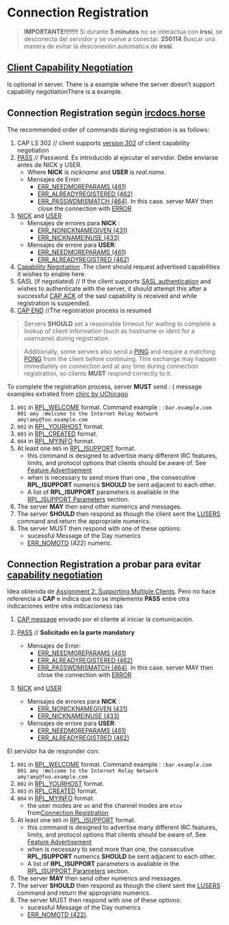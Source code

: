 # Connection Registration

 > **IMPORTANTE!!!!!!!** Si durante **5 minutos** no se interactua con **irssi**, se desconecta del servidor y se vuelve a conectar.
 > **250114** Buscar una manera de evitar la desconexión automatica de **irssi**.

## [Client Capability Negotiation](https://ircv3.net/specs/extensions/capability-negotiation)

Is optional in server. There is a example where the server doesn’t support capability negotiationThere is a example. 

## Connection Registration según [ircdocs.horse](https://modern.ircdocs.horse/#connection-registration)


The recommended order of commands during registration is as follows:

1. CAP LS 302    // client supports [version 302](https://ircv3.net/specs/extensions/capability-negotiation.html#cap-ls-version) of client capability negotiation
2. [PASS](https://modern.ircdocs.horse/#pass-message)			// Password. Es introducido al ejecutar el servidor. Debe enviarse antes de NICK y USER.
	- Where **NICK** is *nickname* and **USER** is *real name*.
	- Mensajes de Error:
		- [ERR_NEEDMOREPARAMS (461)](https://modern.ircdocs.horse/#errneedmoreparams-461)
    	- [ERR_ALREADYREGISTERED (462)](https://modern.ircdocs.horse/#erralreadyregistered-462)
    	- [ERR_PASSWDMISMATCH (464)](https://modern.ircdocs.horse/#errpasswdmismatch-464). In this case. server MAY then close the connection with [ERROR](https://modern.ircdocs.horse/#error-message)
3. [NICK](https://modern.ircdocs.horse/#nick-message) and [USER](https://modern.ircdocs.horse/#user-message)
	- Mensajes de errores para **NICK** :
		- [ERR_NONICKNAMEGIVEN (431)](https://modern.ircdocs.horse/#errnonicknamegiven-431)
		- [ERR_NICKNAMEINUSE (433)](https://modern.ircdocs.horse/#errnicknameinuse-433)
	- Mensajes de errore para **USER**:
		- [ERR_NEEDMOREPARAMS (461)](https://modern.ircdocs.horse/#errneedmoreparams-461)
		- [ERR_ALREADYREGISTRED (462)](https://modern.ircdocs.horse/#erralreadyregistered-462)
4. [Capability Negotiation](https://modern.ircdocs.horse/#capability-negotiation) .The client should request advertised capabilities it wishes to enable here.
5. SASL (if negotiated)  // If the client supports [SASL authentication](https://modern.ircdocs.horse/#authenticate-message) and wishes to authenticate with the server, it should attempt this after a successful [CAP ACK](https://modern.ircdocs.horse/#cap-message) of the sasl capability is received and while registration is suspended.
6. [CAP END](https://modern.ircdocs.horse/#cap-message)       //The registration process is resumed

> Servers **SHOULD** set a reasonable timeout for waiting to complete a lookup of client information (such as hostname or ident for a username) during registration.  

> Additionally, some servers also send a [PING](https://modern.ircdocs.horse/#ping-message) and require a matching [PONG](https://modern.ircdocs.horse/#pong-message) from the client before continuing. This exchange may happen immediately on connection and at any time during connection registration, so clients **MUST** respond correctly to it.

To complete the registration process, server **MUST** send : ( message examples extrated from [chirc by UChicago](https://chi.cs.uchicago.edu/chirc/irc_examples.html)
1. `001` in [RPL_WELCOME](https://modern.ircdocs.horse/#rplwelcome-001) format. Command example : `:bar.example.com 001 amy :Welcome to the Internet Relay Network amy!amy@foo.example.com`
2. `002` in [RPL_YOURHOST](https://modern.ircdocs.horse/#rplyourhost-002) format.
3. `003` in [RPL_CREATED](https://modern.ircdocs.horse/#rplcreated-003) format.
4. `004` in [RPL_MYINFO](https://modern.ircdocs.horse/#rplmyinfo-004) format.
5. At least one `005` in [RPL_ISUPPORT](https://modern.ircdocs.horse/#rplisupport-005) format.
	- this command is designed to advertise many different IRC features, limits, and protocol options that clients should be aware of. See [Feature Advertisement](https://modern.ircdocs.horse/#motd-message)
	- when is necessary to send more than one , the consecutive **RPL_ISUPPORT** numerics **SHOULD** be sent adjacent to each other.
	- A list of **RPL_ISUPPORT** parameters is available in the [RPL_ISUPPORT Parameters](https://modern.ircdocs.horse/#rplisupport-parameters) section.
6. The server **MAY** then send other numerics and messages.
7. The server **SHOULD** then respond as though the client sent the [LUSERS](https://modern.ircdocs.horse/#lusers-message) command and return the appropriate numerics.
8. The server MUST then respond with one of these options:
	- sucessful Message of the Day numerics
	- [ERR_NOMOTD](https://modern.ircdocs.horse/#errnomotd-422) (422) numeric. 

## Connection Registration a probar para evitar [capability negotiation](https://modern.ircdocs.horse/#capability-negotiation)

Idea obtenida de [Assignment 2: Supporting Multiple Clients](https://chi.cs.uchicago.edu/chirc/assignment2.html#connection-registration). Pero no hace referencia a **CAP** e indica que no se implemente **PASS** entre otra indicaciones entre otra indicacioness
ras  
1. [CAP message](https://modern.ircdocs.horse/#cap-message) enviado por el cliente al iniciar la comunicación.
2. [PASS](https://modern.ircdocs.horse/#pass-message)           // **Solicitado en la parte mandatory**
	- Mensajes de Error:
		- [ERR_NEEDMOREPARAMS (461)](https://modern.ircdocs.horse/#errneedmoreparams-461)
    	- [ERR_ALREADYREGISTERED (462)](https://modern.ircdocs.horse/#erralreadyregistered-462)
    	- [ERR_PASSWDMISMATCH (464)](https://modern.ircdocs.horse/#errpasswdmismatch-464). In this case. server MAY then close the connection with [ERROR](https://modern.ircdocs.horse/#error-message)
	
3. [NICK](https://modern.ircdocs.horse/#nick-message) and [USER](https://modern.ircdocs.horse/#user-message)
	- Mensajes de errores para **NICK** :
		- [ERR_NONICKNAMEGIVEN (431)](https://modern.ircdocs.horse/#errnonicknamegiven-431)
		- [ERR_NICKNAMEINUSE (433)](https://modern.ircdocs.horse/#errnicknameinuse-433)
	- Mensajes de errore para **USER**:
		- [ERR_NEEDMOREPARAMS (461)](https://modern.ircdocs.horse/#errneedmoreparams-461)
		- [ERR_ALREADYREGISTRED (462)](https://modern.ircdocs.horse/#erralreadyregistered-462)

El servidor ha de responder con:
1. `001` in [RPL_WELCOME](https://modern.ircdocs.horse/#rplwelcome-001) format. Command example : `:bar.example.com 001 amy :Welcome to the Internet Relay Network amy!amy@foo.example.com`
2. `002` in [RPL_YOURHOST](https://modern.ircdocs.horse/#rplyourhost-002) format.
3. `003` in [RPL_CREATED](https://modern.ircdocs.horse/#rplcreated-003) format.
4. `004` in [RPL_MYINFO](https://modern.ircdocs.horse/#rplmyinfo-004) format.
	- the user modes are `ao` and the channel modes are `mtov` from[Connection Registration](https://chi.cs.uchicago.edu/chirc/assignment2.html#connection-registration)
5. At least one `005` in [RPL_ISUPPORT](https://modern.ircdocs.horse/#rplisupport-005) format.
	- this command is designed to advertise many different IRC features, limits, and protocol options that clients should be aware of. See [Feature Advertisement](https://modern.ircdocs.horse/#motd-message)
	- when is necessary to send more than one, the consecutive **RPL_ISUPPORT** numerics **SHOULD** be sent adjacent to each other.
	- A list of **RPL_ISUPPORT** parameters is available in the [RPL_ISUPPORT Parameters](https://modern.ircdocs.horse/#rplisupport-parameters) section.
6. The server **MAY** then send other numerics and messages.
7. The server **SHOULD** then respond as though the client sent the [LUSERS](https://modern.ircdocs.horse/#lusers-message) command and return the appropriate numerics.
8. The server MUST then respond with one of these options:
	- sucessful Message of the Day numerics
	- [ERR_NOMOTD (422)](https://modern.ircdocs.horse/#errnomotd-422). 

